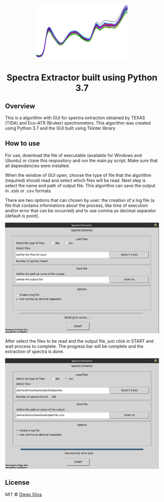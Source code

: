 <p align="center">
<img width="300" src="https://github.com/dijsilva/extractor_of_spectra/blob/master/images_readme/spectra.png">
</p>
<h1 align='center'>Spectra Extractor built using Python 3.7</h1>


<h2>Overview</h2>
This is a algorithm with GUI for spectra extraction obtained by TEXAS (TIDA) and Eco-ATR (Bruker) spectrometers. This algorithm was created using Python 3.7 and the GUI built using Tkinter library.

<h2>How to use</h2>
For use, download the file of executable (available for Windows and Ubuntu) or clone this respository and run the main.py script. Make sure that all dependencies were installed.

When the window of GUI open, choose the type of file that the algorithm (required) should read and select which files will be read. Next step is select the name and path of output file. This algorithm can save the output in .xslx or .csv formats.

There are two options that can chosen by user: the creation of a log file (a file that contains informations about the process, like time of execution and/or error that can be occurred) and to use comma as decimal separator (default is point).

<p align="center">
<img width="700" src="https://github.com/dijsilva/extractor_of_spectra/blob/master/images_readme/initial.png">
</p>

After select the files to be read and the output file, just click in START and wait process to complete. The progress bar will be complete and the extraction of spectra is done.

<p align="center">
<img width="700" src="https://github.com/dijsilva/extractor_of_spectra/blob/master/images_readme/end.png">
</p>


<h2>License</h2>
MIT © <a href="https://github.com/dijsilva">Diego Silva</a>
